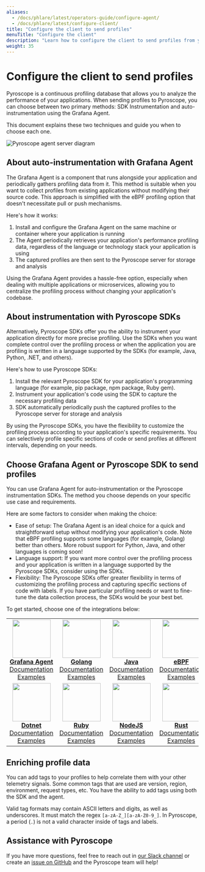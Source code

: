 ```yaml
---
aliases:
  - /docs/phlare/latest/operators-guide/configure-agent/
  - /docs/phlare/latest/configure-client/
title: "Configure the client to send profiles"
menuTitle: "Configure the client"
description: "Learn how to configure the client to send profiles from your application."
weight: 35
---
```


# Configure the client to send profiles

Pyroscope is a continuous profiling database that allows you to analyze the performance of your applications.
When sending profiles to Pyroscope, you can choose between two primary methods: SDK Instrumentation and auto-instrumentation using the Grafana Agent.

This document explains these two techniques and guide you when to choose each one.

![Pyroscope agent server diagram](https://grafana.com/media/docs/pyroscope/pyroscope_client_server_diagram.png)

## About auto-instrumentation with Grafana Agent

The Grafana Agent is a component that runs alongside your application and periodically gathers profiling data from it.
This method is suitable when you want to collect profiles from existing applications without modifying their source code.
This approach is simplified with the eBPF profiling option that doesn't necessitate pull or push mechanisms.

Here's how it works:

1. Install and configure the Grafana Agent on the same machine or container where your application is running
2. The Agent periodically retrieves your application's performance profiling data, regardless of the language or technology stack your application is using
3. The captured profiles are then sent to the Pyroscope server for storage and analysis

Using the Grafana Agent provides a hassle-free option, especially when dealing with multiple applications or microservices, allowing you to centralize the profiling process without changing your application's codebase.

## About instrumentation with Pyroscope SDKs

Alternatively, Pyroscope SDKs offer you the ability to instrument your application directly for more precise profiling.
Use the SDKs when you want complete control over the profiling process or when the application you are profiling is written in a language supported by the SDKs (for example, Java, Python, .NET, and others).

Here's how to use Pyroscope SDKs:

1. Install the relevant Pyroscope SDK for your application's programming language (for example, pip package, npm package, Ruby gem).
2. Instrument your application's code using the SDK to capture the necessary profiling data
3. SDK automatically periodically push the captured profiles to the Pyroscope server for storage and analysis

By using the Pyroscope SDKs, you have the flexibility to customize the profiling process according to your application's specific requirements.
You can selectively profile specific sections of code or send profiles at different intervals, depending on your needs.

## Choose Grafana Agent or Pyroscope SDK to send profiles

You can use Grafana Agent for auto-instrumentation or the Pyroscope instrumentation SDKs.
The method you choose depends on your specific use case and requirements.

Here are some factors to consider when making the choice:

- Ease of setup: The Grafana Agent is an ideal choice for a quick and straightforward setup without modifying your application's code. Note that eBPF profiling supports some languages (for example, Golang) better than others. More robust support for Python, Java, and other languages is coming soon!
- Language support: If you want more control over the profiling process and your application is written in a language supported by the Pyroscope SDKs, consider using the SDKs.
- Flexibility: The Pyroscope SDKs offer greater flexibility in terms of customizing the profiling process and capturing specific sections of code with labels. If you have particular profiling needs or want to fine-tune the data collection process, the SDKs would be your best bet.

To get started, choose one of the integrations below:
<table>
   <tr>
      <td align="center"><a href="https://grafana.com/docs/pyroscope/latest/configure-client/grafana-agent/go_pull"><img src="https://github-production-user-asset-6210df.s3.amazonaws.com/223048/257522425-48683963-91ae-4caf-8c52-ce131e25bd65.png" width="100px;" alt=""/><br />
        <b>Grafana Agent</b></a><br />
          <a href="https://grafana.com/docs/pyroscope/latest/configure-client/grafana-agent/go_pull/" title="Documentation">Documentation</a><br />
          <a href="https://github.com/grafana/pyroscope/tree/release/v1.4/examples/grafana-agent" title="examples">Examples</a>
      </td>
      <td align="center"><a href="https://grafana.com/docs/pyroscope/latest/configure-client/language-sdks/go_push/"><img src="https://user-images.githubusercontent.com/23323466/178160549-2d69a325-56ec-4e19-bca7-d460d400b163.png" width="100px;" alt=""/><br />
        <b>Golang</b></a><br />
          <a href="https://grafana.com/docs/pyroscope/latest/configure-client/language-sdks/go_push/" title="Documentation">Documentation</a><br />
          <a href="https://github.com/grafana/pyroscope/tree/release/v1.4/examples/golang-push" title="golang-examples">Examples</a>
      </td>
      <td align="center"><a href="https://grafana.com/docs/pyroscope/latest/configure-client/language-sdks/java/"><img src="https://user-images.githubusercontent.com/23323466/178160550-2b5a623a-0f4c-4911-923f-2c825784d45d.png" width="100px;" alt=""/><br />
        <b>Java</b></a><br />
          <a href="https://grafana.com/docs/pyroscope/latest/configure-client/language-sdks/java/">Documentation</a><br />
          <a href="https://github.com/grafana/pyroscope/tree/release/v1.4/examples/java/rideshare" title="java-examples">Examples</a>
      </td>
      <td align="center"><a href="https://grafana.com/docs/pyroscope/latest/configure-client/grafana-agent/ebpf"><img src="https://user-images.githubusercontent.com/23323466/178160548-e974c080-808d-4c5d-be9b-c983a319b037.png" width="100px;" alt=""/><br />
        <b>eBPF</b></a><br />
          <a href="https://grafana.com/docs/pyroscope/latest/configure-client/grafana-agent/ebpf" title="Documentation">Documentation</a><br />
          <a href="https://github.com/grafana/pyroscope/tree/release/v1.4/examples/ebpf" title="examples">Examples</a>
      </td>
      <td align="center"><a href="https://grafana.com/docs/pyroscope/latest/configure-client/language-sdks/python/"><img src="https://user-images.githubusercontent.com/23323466/178160553-c78b8c15-99b4-43f3-a2a0-252b6c4862b1.png" width="100px;" alt=""/><br />
        <b>Python</b></a><br />
          <a href="https://grafana.com/docs/pyroscope/latest/configure-client/language-sdks/python/" title="Documentation">Documentation</a><br />
          <a href="https://github.com/grafana/pyroscope/tree/release/v1.4/examples/python" title="python-examples">Examples</a>
      </td>
   </tr>
   <tr>
      <td align="center"><a href="https://grafana.com/docs/pyroscope/latest/configure-client/language-sdks/dotnet/"><img src="https://user-images.githubusercontent.com/23323466/178160544-d2e189c6-a521-482c-a7dc-5375c1985e24.png" width="100px;" alt=""/><br />
        <b>Dotnet</b></a><br />
          <a href="https://grafana.com/docs/pyroscope/latest/configure-client/language-sdks/dotnet/" title="Documentation">Documentation</a><br />
          <a href="https://github.com/grafana/pyroscope/tree/release/v1.4/examples/dotnet" title="examples">Examples</a>
      </td>
      <td align="center"><a href="https://grafana.com/docs/pyroscope/latest/configure-client/language-sdks/ruby/"><img src="https://user-images.githubusercontent.com/23323466/178160554-b0be2bc5-8574-4881-ac4c-7977c0b2c195.png" width="100px;" alt=""/><br />
        <b>Ruby</b></a><br />
          <a href="https://grafana.com/docs/pyroscope/latest/configure-client/language-sdks/ruby/" title="Documentation">Documentation</a><br />
          <a href="https://github.com/grafana/pyroscope/tree/release/v1.4/examples/ruby" title="ruby-examples">Examples</a>
      </td>
      <td align="center"><a href="https://grafana.com/docs/pyroscope/latest/configure-client/language-sdks/nodejs/"><img src="https://user-images.githubusercontent.com/23323466/178160551-a79ee6ff-a5d6-419e-89e6-39047cb08126.png" width="100px;" alt=""/><br />
        <b>NodeJS</b></a><br />
          <a href="https://grafana.com/docs/pyroscope/latest/configure-client/language-sdks/nodejs/" title="Documentation">Documentation</a><br />
          <a href="https://github.com/grafana/pyroscope/tree/release/v1.4/examples/nodejs/express" title="examples">Examples</a>
      </td>
      <td align="center"><a href="https://grafana.com/docs/pyroscope/latest/configure-client/language-sdks/rust/"><img src="https://user-images.githubusercontent.com/23323466/178160555-fb6aeee7-5d31-4bcb-9e3e-41e9f2f7d5b4.png" width="100px;" alt=""/><br />
        <b>Rust</b></a><br />
          <a href="https://grafana.com/docs/pyroscope/latest/configure-client/language-sdks/rust/" title="Documentation">Documentation</a><br />
          <a href="https://github.com/grafana/pyroscope/tree/release/v1.4/examples/rust/rideshare" title="examples">Examples</a>
      </td>
   </tr>
</table>

## Enriching profile data

You can add tags to your profiles to help correlate them with your other telemetry signals. Some common tags that are used are version, region, environment, request types, etc. You have the ability to add tags using both the SDK and the agent.

Valid tag formats may contain ASCII letters and digits, as well as underscores. It must match the regex `[a-zA-Z_][a-zA-Z0-9_]`. 
In Pyroscope, a period (`.`) is not a valid character inside of tags and labels. 

## Assistance with Pyroscope

If you have more questions, feel free to reach out in [our Slack channel](https://grafana.slack.com/) or create an [issue on GitHub](https://github.com/grafana/pyroscope) and the Pyroscope team will help!
